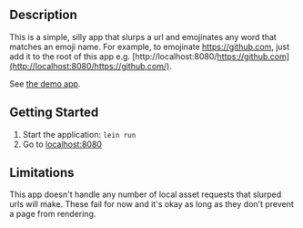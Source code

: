 ## Description

This is a simple, silly app that slurps a url and emojinates any word
that matches an emoji name.  For example, to emojinate
https://github.com, just add it to the root of this app e.g.
[http://localhost:8080/https://github.com](http://localhost:8080/https://github.com/).

See [the demo app](http://emojinator.herokuapp.com/).

## Getting Started

1. Start the application: `lein run`
2. Go to [localhost:8080](http://localhost:8080/)

## Limitations

This app doesn't handle any number of local asset requests that
slurped urls will make. These fail for now and it's okay as long
as they don't prevent a page from rendering.
